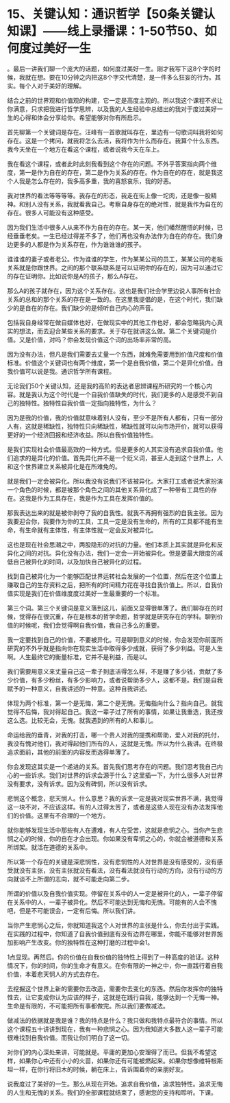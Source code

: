 # 15、关键认知：通识哲学【50条关键认知课】——线上录播课：1-50节50、如何度过美好一生

。最后一讲我们聊一个庞大的话题，如何度过美好一生。刚才我写下这8个字的时候，我就在想。要在10分钟之内把这8个字交代清楚，是一件多么狂妄的行为。其实。每个人对于美好的理解。

结合之前的世界观和价值观的构建，它一定是高度主观的。所以我这个课程不求让你满意，只求把我进行哲学思辨，以及我的人生经验中总结出的我对于度过美好一生的心得和体会分享给你。希望能够对你有所启示。

首先聊第一个关键词是存在。汪峰有一首歌就叫存在，里边有一句歌词叫我将如何存在。这是一个拷问，就我将怎么去活，我将作为什么而存在。我算个什么东西。我今天坐在一个地方在看这个课程，或者说我今天在车上。

我在看这个课程，或者此时此刻我看到这个存在的问题。不外乎答案指向两个维度，第一是作为自在的存在，第二是作为关系的存在。作为自在的存在，就是我这个人我是怎么存在的，我多高多重，我的喜怒哀乐，我的好恶。

我对世界的看法等等等等。我存在的形态，我走在街上像一坨肉，还是像一股精神。和别人没有关系，我就看我自己。考察自身存在的绝对性，就是我作为自在的存在。很多人可能没有这种感受。

因为我们生活中很多人从来不作为自在的存在。某一天，他们幡然醒悟的时候，已经垂垂老矣。一生已经过得差不多了，他们再也没有办法作为自在的存在。我们身边更多的人都是作为关系存在，作为谁谁谁的孩子。

谁谁谁的妻子或者老公。作为谁谁的学生，作为某某公司的员工，某某公司的老板关系就是你跟世界。之间的那个联系联系是可以证明你的存在的，因为可以通过它的存在证明你。比如说你是A的孩子，那么A存在。

那么A的孩子就存在，因为这个关系存在。这也是我们社会学里边说人事所有社会关系的总和的那个关系的存在是一致的。在这里我提倡的是，在这个时代，我们缺少的是自在的存在。我们缺少的是倾听自己内心的声音。

包括我自身经常在做自媒体也好，在做现实中的其他工作也好，都会忽略我内心真实的想法，而去迎合某些关系的要求。关于存在就讲这么做。第二个关键词是价值。又是价值，对吗？你会发现价值这个词的出场率非常的高。

因为没有办法，但凡是我们需要去丈量一个东西，就难免需要用到价值尺度和价值标准。价值这个关键词也有两个维度，第一个是自我价值，第二个是异化价值。自我价值可以说是我。通识哲学所有课程。

无论我们50个关键认知，还是我的高阶的表达者思辨课程所研究的一个核心内容。就是我认为这个时代是一个自我价值缺失的时代，我们更多的人是感受不到自己的独特性。独特性自我价值一定指向独特性，为什么？

因为是我的价值，我的价值就意味着别人没有，至少不是所有人都有，只有一部分人有，这就是稀缺性，独特性只向稀缺性，稀缺性就可以向市场开价，就可以获得更好的一个经济回报和经济收益。所以自我价值独特性。

是我们实现社会价值最高效的一种方式。但是更多的人其实没有追求自我价值。他们追求的是异化的价值。首先异化并不是一个贬义词，甚至人走到这个世界上，人和这个世界建立关系被异化是在所难免的。

就是我们一定会被异化。所以我没有说我们不该被异化。大家打工或者说大家扮演一个角色的时候，都是被那个角色之间的其他关系异化成了一种带有工具性的存在。这我是作为工具存在，我是作为工具在发挥价值的。

那我表达出来的就是被你剥夺了我的自我性。就我不再拥有强烈的自我主张。因为我要迎合你，我要作为你的工具，工具一定是没有生命的，所有的工具都不能有生命，有生命就有主体性，有主体性就一定会反对被异化。

这也是现在社会思潮之中，两股隐形的对抗的力量。他们本质上其实就是异化和反异化之间的对抗。异化没有办法，我们一定会一开始被异化。但是要最大限度的减低自己被异化的时间，以及加快自己被异化的过程。

找到自己被异化为一个能够匹配世界运转社会发展的一个位置，然后在这个位置上赚取自己的生存资料之后，把所有的时间精力花在寻找自我价值上。所以，自我价值实现是我们在价值维度度过美好一生最重要的一个标准。

第三个词。第三个关键词是意义落到这儿，前面又显得很单薄了。我们聊存在的时候，觉得存在很沉重，存在是根本的哲学命题，哲学就是研究存在的学科。聊到价值的时候呢，我们会觉得啊自我价值，我自己多么的重要。

我一定要找到自己的价值，不要被异化。可是聊到意义的时候，你会发现你前面所研究的不外乎就是指向你在现实生活中取得多少成就，获得了多少利益。可是人生啊。人生最终它的衡量标准，它并不是利益，而是以。

我们需要用意义来丈量自己这一辈子到底活得怎么样，不是赚了多少钱，贡献了多少价值，有多少粉丝，有多少影响力，或者说帮助多少人，这都不是。我们是自我赋予的一种意义，自我讲述的一种意。这种自我讲述。

体现为两个标准，第一个是无悔，第二个是无愧。无悔指向什么？指向自己。就我觉得不后悔，我对得起自己。我这一辈子过了所有的事情，如果让我重选，我还按这么选。比较无会，无愧。就我遇到的所有的人和事儿。

命运给我的垂青，对我的打击，哪一个贵人对我的提携和帮助，爱人对我的托付，我没有愧对他们，我对得起他们所有的人，这就是无愧。所以为什么我讲。在终极追求面前，其他的前面的内容反而选得单薄了。

你会发现这其实是一个递进的关系。首先我们思考存在的问题。我们思考我自己内心的一些诉求。我们对世界的诉求会源于什么？这里插一下，为什么很多人对世界没有要求，没有诉求。因为没有碑悯，所以没有诉求。

悲悯这个概念，悲天悯人。什么意思？我的诉求一定是我对现实世界不满，我觉得这一块不对，不应该这样。有的人过得太苦了，或者是这些人现在没有办法发挥他们的价值。这里有不合理的一个地方。

就你能够发现生活中那些有人在遭难，有人在受苦，这就是悲悯之心。当你产生悲悯之心的时候，你的自在才会出现。你如果没有卑悯之心的，你就会被道德和关系所绑架。就活在道德的关系中。

所以第一个存在的关键是深悲悯性，没有悲悯性的人对世界是没有感受的，没有感受就没有主张，没有主张就没有看法，没有看法就没有行动的方向，没有行动的方向就谈不上所谓的志向，就不可能走向第二步。

所谓的价值以及自我价值实现。停留在关系中的人一定是被异化的人，一辈子停留在关系中的人，一辈子被异化。然后不可能达到无悔和无愧。可能有的人会不愧吧，但是不可能误会，一定有后悔。所以我们讲。

当你产生悲悯心之后，你就知道我这个人对世界的主张是什么，你去付出于实践。在实践的过程中，你知道了自我价值到底有没有边界在哪里，你能不能够对世界施加影响产生改变。你的独特性在这种打磨的过程中会1。

1点显现。再然后。你的价值在自我价值的独特性上得到了一种高度的验证。这种情况下，你的时间，你的生命才有意义。在你有限的一神之中，你一直践行着自我价值，本着悲天悯人的方式去存在。

去挖掘这个世界上新的需要你去改造，需要你去变化的东西。然后你发挥你的独特性去，让它变成你认为应该的样子，这就是在践行自我，能够达到一个无悔一神。生命是有限的，不可能把所有事都做完。所以我们要做减法。

做减法的依据就是我是谁？我的特点是什么？我只做和我特点最符合的事情。所以这个课程五十讲讲到现在，我有一种悲悯之心。因为我知道大多数人这一辈子可能很难找到自我价值。而我让你们明白了这一切。

对你们的内心深处来讲，可能就是。平庸的更加心安理得了而已。但我不希望这样，如果你心中还有小小的火苗，如果你还有可能被燃起来。如果你想像维特根斯坦一样，在你行将旧木的时候，躺在床上，告诉围着你的亲朋好友。

说我度过了美好的一生。那么从现在开始。追求自我价值，追求独特性。追求无悔的人生和无愧的关系。我们的全部课程就结束了，感谢您的支持和聆听。下课。

